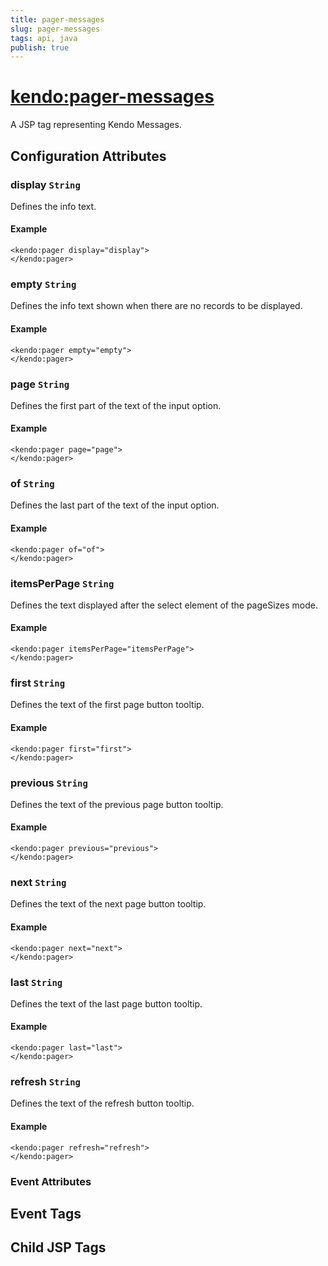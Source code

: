 ```yaml
---
title: pager-messages
slug: pager-messages
tags: api, java
publish: true
---
```


# <kendo:pager-messages>
A JSP tag representing Kendo Messages.

## Configuration Attributes


### display `String`

Defines the info text.

#### Example
    <kendo:pager display="display">
    </kendo:pager>



### empty `String`

Defines the info text shown when there are no records to be displayed.

#### Example
    <kendo:pager empty="empty">
    </kendo:pager>



### page `String`

Defines the first part of the text of the input option.

#### Example
    <kendo:pager page="page">
    </kendo:pager>



### of `String`

Defines the last part of the text of the input option.

#### Example
    <kendo:pager of="of">
    </kendo:pager>



### itemsPerPage `String`

Defines the text displayed after the select element of the pageSizes mode.

#### Example
    <kendo:pager itemsPerPage="itemsPerPage">
    </kendo:pager>



### first `String`

Defines the text of the first page button tooltip.

#### Example
    <kendo:pager first="first">
    </kendo:pager>



### previous `String`

Defines the text of the previous page button tooltip.

#### Example
    <kendo:pager previous="previous">
    </kendo:pager>



### next `String`

Defines the text of the next page button tooltip.

#### Example
    <kendo:pager next="next">
    </kendo:pager>



### last `String`

Defines the text of the last page button tooltip.

#### Example
    <kendo:pager last="last">
    </kendo:pager>



### refresh `String`

Defines the text of the refresh button tooltip.

#### Example
    <kendo:pager refresh="refresh">
    </kendo:pager>



### Event Attributes

## Event Tags


## Child JSP Tags

